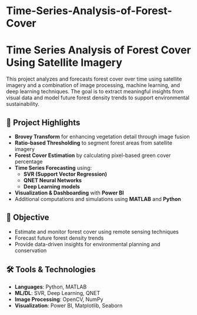 # Time-Series-Analysis-of-Forest-Cover
# Time Series Analysis of Forest Cover Using Satellite Imagery

This project analyzes and forecasts forest cover over time using satellite imagery and a combination of image processing, machine learning, and deep learning techniques. The goal is to extract meaningful insights from visual data and model future forest density trends to support environmental sustainability.

## 📌 Project Highlights
- **Brovey Transform** for enhancing vegetation detail through image fusion  
- **Ratio-based Thresholding** to segment forest areas from satellite imagery  
- **Forest Cover Estimation** by calculating pixel-based green cover percentage  
- **Time Series Forecasting** using:
  - **SVR (Support Vector Regression)**  
  - **QNET Neural Networks**  
  - **Deep Learning models**  
- **Visualization & Dashboarding** with **Power BI**  
- Additional computations and simulations using **MATLAB** and **Python**

## 🎯 Objective
- Estimate and monitor forest cover using remote sensing techniques  
- Forecast future forest density trends  
- Provide data-driven insights for environmental planning and conservation

## 🛠️ Tools & Technologies
- **Languages**: Python, MATLAB  
- **ML/DL**: SVR, Deep Learning, QNET  
- **Image Processing**: OpenCV, NumPy  
- **Visualization**: Power BI, Matplotlib, Seaborn


